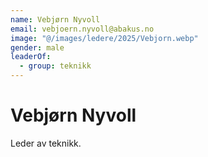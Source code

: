 ```yaml
---
name: Vebjørn Nyvoll
email: vebjoern.nyvoll@abakus.no
image: "@/images/ledere/2025/Vebjorn.webp"
gender: male
leaderOf:
  - group: teknikk
---
```


# Vebjørn Nyvoll

Leder av teknikk.
